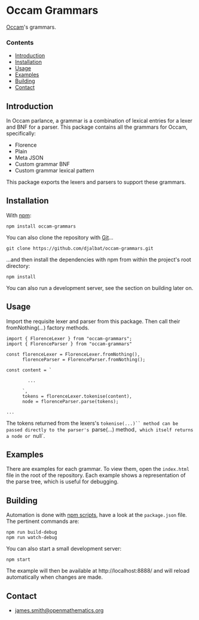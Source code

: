 # Occam Grammars

[Occam](https://github.com/djalbat/occam)'s grammars.

### Contents

- [Introduction](#introduction)
- [Installation](#installation)
- [Usage](#usage)
- [Examples](#examples)
- [Building](#building)
- [Contact](#contact)

## Introduction

In Occam parlance, a grammar is a combination of lexical entries for a lexer and BNF for a parser. This package contains all the grammars for Occam, specifically:

* Florence
* Plain
* Meta JSON
* Custom grammar BNF
* Custom grammar lexical pattern

This package exports the lexers and parsers to support these grammars.

## Installation

With [npm](https://www.npmjs.com/):

    npm install occam-grammars

You can also clone the repository with [Git](https://git-scm.com/)...

    git clone https://github.com/djalbat/occam-grammars.git

...and then install the dependencies with npm from within the project's root directory:

    npm install

You can also run a development server, see the section on building later on.

## Usage

Import the requisite lexer and parser from this package. Then call their fromNothing(...) factory methods.

```
import { FlorenceLexer } from "occam-grammars";
import { FlorenceParser } from "occam-grammars"

const florenceLexer = FlorenceLexer.fromNothing(),
      florenceParser = FlorenceParser.fromNothing();

const content = `

        ...

      `,
      tokens = florenceLexer.tokenise(content),
      node = florenceParser.parse(tokens);

...
```

The tokens returned from the lexers's `tokenise(...)`` method can be passed directly to the parser's `parse(...) method`, which itself returns a node or `null`.

## Examples

There are examples for each grammar. To view them, open the `index.html` file in the root of the repository. Each example shows a representation of the parse tree, which is useful for debugging.

## Building

Automation is done with [npm scripts](https://docs.npmjs.com/misc/scripts), have a look at the `package.json` file. The pertinent commands are:

    npm run build-debug
    npm run watch-debug

You can also start a small development server:

    npm start

The example will then be available at http://localhost:8888/ and will reload automatically when changes are made.

## Contact

* james.smith@openmathematics.org
